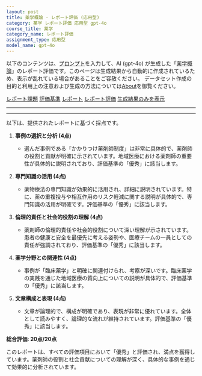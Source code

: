 ```yaml
---
layout: post
title: 薬学概論 - レポート評価 (応用型)
category: 薬学 レポート評価 応用型 gpt-4o
course_title: 薬学
category_name: レポート評価
assignment_type: 応用型
model_name: gpt-4o
---
```


以下のコンテンツは、[プロンプト](http://127.0.0.1:8000/generated/薬学/gpt-4o/prompt_レポート評価-応用型.md)を入力して、AI (gpt-4o) が生成した「[薬学概論](/contents/薬学/)」のレポート評価です。このページは生成結果から自動的に作成されているため、表示が乱れている場合があることをご容赦ください。
データセット作成の目的と利用上の注意および生成の方法については[About](/About)を御覧ください。

[レポート課題](../レポート課題-応用型)
[評価基準](../評価基準-応用型)
[レポート](../レポート-応用型)
[レポート評価](../レポート評価-応用型)
[生成結果のみを表示](http://127.0.0.1:8000/generated/薬学/gpt-4o/レポート評価-応用型.md)
  

***
***
  
以下は、提供されたレポートに基づく採点です。

1. **事例の選択と分析 (4点)**
   - 選んだ事例である「かかりつけ薬剤師制度」は非常に具体的で、薬剤師の役割と貢献が明確に示されています。地域医療における薬剤師の重要性が具体的に説明されており、評価基準の「優秀」に該当します。

2. **専門知識の活用 (4点)**
   - 薬物療法の専門知識が効果的に活用され、詳細に説明されています。特に、薬の重複投与や相互作用のリスク軽減に関する説明が具体的で、専門知識の活用が明確です。評価基準の「優秀」に該当します。

3. **倫理的責任と社会的役割の理解 (4点)**
   - 薬剤師の倫理的責任や社会的役割について深い理解が示されています。患者の健康と安全を最優先に考える姿勢や、医療チームの一員としての責任が強調されており、評価基準の「優秀」に該当します。

4. **薬学分野との関連性 (4点)**
   - 事例が「臨床薬学」と明確に関連付けられ、考察が深いです。臨床薬学の実践を通じた地域医療の質向上についての説明が具体的で、評価基準の「優秀」に該当します。

5. **文章構成と表現 (4点)**
   - 文章が論理的で、構成が明確であり、表現が非常に優れています。全体として読みやすく、論理的な流れが維持されています。評価基準の「優秀」に該当します。

**総合評価: 20点/20点**

このレポートは、すべての評価項目において「優秀」と評価され、満点を獲得しています。薬剤師の役割と社会貢献についての理解が深く、具体的な事例を通じて効果的に分析されています。
